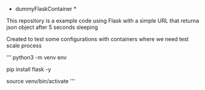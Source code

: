 * dummyFlaskContainer *

This repository is a example code using Flask with a simple URL that returna json object after 5 seconds sleeping

Created to test some configurations with containers where we need test scale process

'''
python3 -m venv env

pip install flask -y

source venv/bin/activate
'''